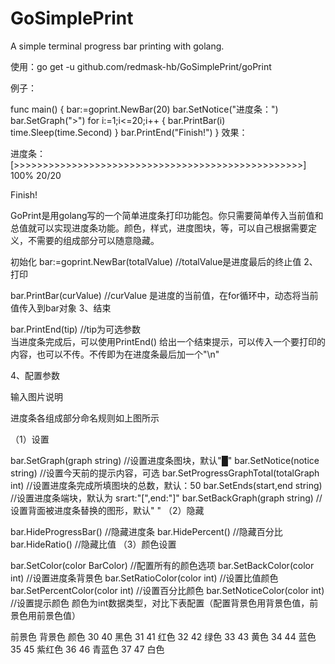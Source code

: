 # GoSimplePrint
A simple terminal progress bar printing with golang.

使用：go get -u github.com/redmask-hb/GoSimplePrint/goPrint

例子：

func main()  {
	bar:=goprint.NewBar(20)
	bar.SetNotice("进度条：")
	bar.SetGraph(">")
	for i:=1;i<=20;i++  {
		bar.PrintBar(i)
		time.Sleep(time.Second)
	}
	bar.PrintEnd("Finish!")
}
效果：

进度条：[>>>>>>>>>>>>>>>>>>>>>>>>>>>>>>>>>>>>>>>>>>>>>>>>>>] 100% 20/20

Finish!

GoPrint是用golang写的一个简单进度条打印功能包。你只需要简单传入当前值和总值就可以实现进度条功能。颜色，样式，进度图块，等，可以自己根据需要定义，不需要的组成部分可以随意隐藏。

初始化
bar:=goprint.NewBar(totalValue)  //totalValue是进度最后的终止值
2、打印

bar.PrintBar(curValue)  //curValue 是进度的当前值，在for循环中，动态将当前值传入到bar对象
3、结束

bar.PrintEnd(tip) //tip为可选参数  
当进度条完成后，可以使用PrintEnd() 给出一个结束提示，可以传入一个要打印的内容，也可以不传。不传即为在进度条最后加一个"\n"

4、配置参数

输入图片说明

进度条各组成部分命名规则如上图所示

（1）设置

bar.SetGraph(graph string)  //设置进度条图块，默认"█"
bar.SetNotice(notice string) //设置今天前的提示内容，可选
bar.SetProgressGraphTotal(totalGraph int) //设置进度条完成所填图块的总数，默认：50
bar.SetEnds(start,end string)  //设置进度条端块，默认为 srart:"[",end:"]"
bar.SetBackGraph(graph string) //设置背面被进度条替换的图形，默认" "
（2）隐藏

bar.HideProgressBar()   //隐藏进度条
bar.HidePercent()   //隐藏百分比
bar.HideRatio()    //隐藏比值
（3）颜色设置

bar.SetColor(color BarColor) //配置所有的颜色选项
bar.SetBackColor(color int) //设置进度条背景色
bar.SetRatioColor(color int) //设置比值颜色
bar.SetPercentColor(color int) //设置百分比颜色
bar.SetNoticeColor(color int) //设置提示颜色
颜色为int数据类型，对比下表配置（配置背景色用背景色值，前景色用前景色值）

前景色	背景色	颜色
30	40	黑色
31	41	红色
32	42	绿色
33	43	黄色
34	44	蓝色
35	45	紫红色
36	46	青蓝色
37	47	白色
